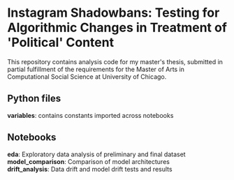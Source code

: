 # Instagram Shadowbans: Testing for Algorithmic Changes in Treatment of 'Political' Content

This repository contains analysis code for my master's thesis, submitted in partial fulfillment of the requirements for the Master of Arts in Computational Social Science at University of Chicago.

## Python files
**variables**: contains constants imported across notebooks
## Notebooks
**eda**: Exploratory data analysis of preliminary and final dataset <br>
**model_comparison**: Comparison of model architectures <br>
**drift_analysis**: Data drift and model drift tests and results <br>
